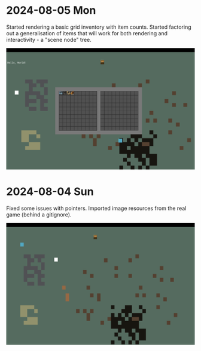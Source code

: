 # 2024-08-05 Mon

Started rendering a basic grid inventory with item counts. Started factoring out a generalisation of items that will work for both rendering and interactivity - a "scene node" tree.

![Screenshot](screenshots/2024-08-05.png)

# 2024-08-04 Sun

Fixed some issues with pointers. Imported image resources from the real game (behind a gitignore).

![Screenshot](screenshots/2024-08-04.png)
